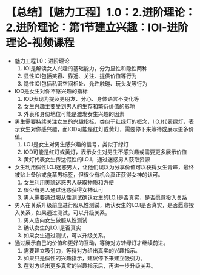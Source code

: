 # 【总结】【魅力工程】1.0：2.进阶理论：2.进阶理论：第1节建立兴趣：IOI-进阶理论-视频课程

-   魅力工程1.0：进阶理论
    1.  IOI是解读女人兴趣的基础能力，分为显性和隐性两种
    2.  显性IOI包括笑容、靠近、关注、提供价值等行为
    3.  隐性IOI包括私密空间相处、允许触碰、玩头发等行为
-   IOD是女生对你不感兴趣的指标
    1.  IOD表现为提及男朋友、分心、身体语言不变化等
    2.  女生兴趣主要受到男人的生存和繁衍价值的影响
    3.  外表和身份地位可能是激发女生兴趣的因素
-   男生需要持续关注女生的兴趣指标，类似于红绿灯的概念，I.O.I代表绿灯，表示女生对你感兴趣，而IOD可能是红灯或黄灯，需要停下来等待或展示更多价值。
    1.  I.O.I是女生对男生感兴趣的信号，类似于绿灯
    2.  IOD可能是红灯或黄灯，表示女生对男生不感兴趣或需要更多展示价值
    3.  黄灯代表女生传达假性的I.O.I，通过迷惑男人获取资源
-   女生利用假性I.O.I迷惑男人，让他们误以为分享价值可以获得女生青睐，最终被贴上备胎或食草男标签，但很少有机会真正获得女神的认可。
    1.  女生利用美貌迷惑男人获取物质和方便
    2.  很少有男人通过迷惑获得女神认可
    3.  男人需要通过服从性测试确认女生的I.O.I是否真实，是否愿意投入关系
-   男人在关系升级前应进行服从性测试，确认女生的I.O.I是否真实，是否愿意投入关系，如果通过测试，可以升级关系。
    1.  男人应向女生做服从性测试
    2.  确认女生的I.O.I是否真实
    3.  如果女生通过测试，可以升级关系。
-   通过展示自己的价值和更好的互动，等待对方转绿灯才继续前进。
    1.  需要建立吸引力，等待对方给出真实的兴趣指示。
    2.  如果只是假性的兴趣指示，建议停下来建立吸引力。
    3.  在对方给出更多真实的兴趣指示后，再进一步升级关系。